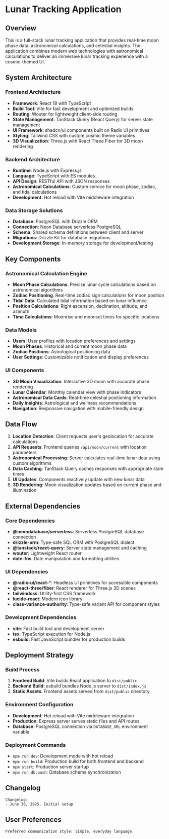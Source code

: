 # Lunar Tracking Application

## Overview

This is a full-stack lunar tracking application that provides real-time moon phase data, astronomical calculations, and celestial insights. The application combines modern web technologies with astronomical calculations to deliver an immersive lunar tracking experience with a cosmic-themed UI.

## System Architecture

### Frontend Architecture
- **Framework**: React 18 with TypeScript
- **Build Tool**: Vite for fast development and optimized builds
- **Routing**: Wouter for lightweight client-side routing
- **State Management**: TanStack Query (React Query) for server state management
- **UI Framework**: shadcn/ui components built on Radix UI primitives
- **Styling**: Tailwind CSS with custom cosmic theme variables
- **3D Visualization**: Three.js with React Three Fiber for 3D moon rendering

### Backend Architecture
- **Runtime**: Node.js with Express.js
- **Language**: TypeScript with ES modules
- **API Design**: RESTful API with JSON responses
- **Astronomical Calculations**: Custom service for moon phase, zodiac, and tidal calculations
- **Development**: Hot reload with Vite middleware integration

### Data Storage Solutions
- **Database**: PostgreSQL with Drizzle ORM
- **Connection**: Neon Database serverless PostgreSQL
- **Schema**: Shared schema definitions between client and server
- **Migrations**: Drizzle Kit for database migrations
- **Development Storage**: In-memory storage for development/testing

## Key Components

### Astronomical Calculation Engine
- **Moon Phase Calculations**: Precise lunar cycle calculations based on astronomical algorithms
- **Zodiac Positioning**: Real-time zodiac sign calculations for moon position
- **Tidal Data**: Calculated tidal information based on lunar influence
- **Position Calculations**: Right ascension, declination, altitude, and azimuth
- **Time Calculations**: Moonrise and moonset times for specific locations

### Data Models
- **Users**: User profiles with location preferences and settings
- **Moon Phases**: Historical and current moon phase data
- **Zodiac Positions**: Astrological positioning data
- **User Settings**: Customizable notification and display preferences

### UI Components
- **3D Moon Visualization**: Interactive 3D moon with accurate phase rendering
- **Lunar Calendar**: Monthly calendar view with phase indicators
- **Astronomical Data Cards**: Real-time celestial positioning information
- **Daily Insights**: Astrological and wellness recommendations
- **Navigation**: Responsive navigation with mobile-friendly design

## Data Flow

1. **Location Detection**: Client requests user's geolocation for accurate calculations
2. **API Requests**: Frontend queries `/api/moon/current` with location parameters
3. **Astronomical Processing**: Server calculates real-time lunar data using custom algorithms
4. **Data Caching**: TanStack Query caches responses with appropriate stale times
5. **UI Updates**: Components reactively update with new lunar data
6. **3D Rendering**: Moon visualization updates based on current phase and illumination

## External Dependencies

### Core Dependencies
- **@neondatabase/serverless**: Serverless PostgreSQL database connection
- **drizzle-orm**: Type-safe SQL ORM with PostgreSQL dialect
- **@tanstack/react-query**: Server state management and caching
- **wouter**: Lightweight React router
- **date-fns**: Date manipulation and formatting utilities

### UI Dependencies
- **@radix-ui/react-***: Headless UI primitives for accessible components
- **@react-three/fiber**: React renderer for Three.js 3D scenes
- **tailwindcss**: Utility-first CSS framework
- **lucide-react**: Modern icon library
- **class-variance-authority**: Type-safe variant API for component styles

### Development Dependencies
- **vite**: Fast build tool and development server
- **tsx**: TypeScript execution for Node.js
- **esbuild**: Fast JavaScript bundler for production builds

## Deployment Strategy

### Build Process
1. **Frontend Build**: Vite builds React application to `dist/public`
2. **Backend Build**: esbuild bundles Node.js server to `dist/index.js`
3. **Static Assets**: Frontend assets served from `dist/public` directory

### Environment Configuration
- **Development**: Hot reload with Vite middleware integration
- **Production**: Express server serves static files and API routes
- **Database**: PostgreSQL connection via `DATABASE_URL` environment variable

### Deployment Commands
- `npm run dev`: Development mode with hot reload
- `npm run build`: Production build for both frontend and backend
- `npm start`: Production server startup
- `npm run db:push`: Database schema synchronization

## Changelog

```
Changelog:
- June 30, 2025. Initial setup
```

## User Preferences

```
Preferred communication style: Simple, everyday language.
```
